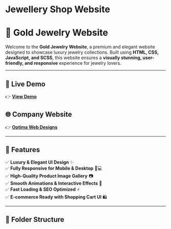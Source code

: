 ﻿# Jewellery Shop Website
# 💎 Gold Jewelry Website  

Welcome to the **Gold Jewelry Website**, a premium and elegant website designed to showcase luxury jewelry collections. Built using **HTML, CSS, JavaScript, and SCSS**, this website ensures a **visually stunning, user-friendly, and responsive** experience for jewelry lovers.  

---

## 📌 Live Demo  
👉 **[View Demo](https://your-demo-link.com)**  

## 🌐 Company Website  
👉 **[Optima Web Designs](https://optimawebdesigns.shop/)**  

---

## 🚀 Features  
✅ **Luxury & Elegant UI Design** ✨  
✅ **Fully Responsive for Mobile & Desktop** 📱💻  
✅ **High-Quality Product Image Gallery** 📷  
✅ **Smooth Animations & Interactive Effects** 🎨  
✅ **Fast Loading & SEO Optimized** ⚡  
✅ **E-commerce Ready with Shopping Cart UI** 🛍️  

---

## 📂 Folder Structure  

